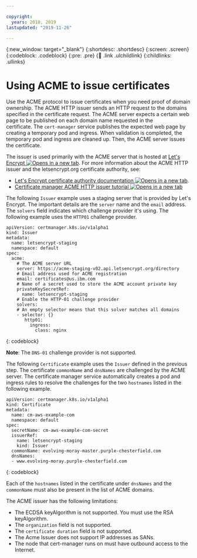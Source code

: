 ```yaml
---

copyright:
  years: 2018, 2019
lastupdated: "2019-11-26"

---
```


{:new_window: target="_blank"}
{:shortdesc: .shortdesc}
{:screen: .screen}
{:codeblock: .codeblock}
{:pre: .pre}
{:child: .link .ulchildlink}
{:childlinks: .ullinks}


# Using ACME to issue certificates

Use the ACME protocol to issue certificates when you need proof of domain ownership. The ACME HTTP issuer sends an HTTP request to the domains specified in the certificate request. The ACME server expects a certain web page to be published on each domain name requested in the certificate. The `cert-manager` service publishes the expected web page by creating a temporary pod and ingress. When validation is completed, the temporary pod and ingress are cleaned up. Then, the ACME server issues the certificate.

The issuer is used primarily with the ACME server that is hosted at [Let's Encrypt ![Opens in a new tab](../../images/icons/launch-glyph.svg "Opens in a new tab")](https://letsencrypt.org/). For more information about the ACME HTTP issuer and the letsencrypt.org certificate authority, see:

* [Let's Encrypt certificate authority documentation ![Opens in a new tab](../../images/icons/launch-glyph.svg "Opens in a new tab")](https://letsencrypt.org/docs/).
* [Certificate manager ACME HTTP issuer tutorial ![Opens in a new tab](../../images/icons/launch-glyph.svg "Opens in a new tab")](https://docs.cert-manager.io/en/latest/tutorials/acme/http-validation.html)

The following `Issuer` example uses a staging server that is provided by Let's Encrypt. The important details are the `server` name and the `email` address. The `solvers` field indicates which challenge provider it's using. The following example uses the `HTTP01` challenge provider.
```
apiVersion: certmanager.k8s.io/v1alpha1
kind: Issuer
metadata:
  name: letsencrypt-staging
  namespace: default
spec:
  acme:
    # The ACME server URL
    server: https://acme-staging-v02.api.letsencrypt.org/directory
    # Email address used for ACME registration
    email: certificates@us.ibm.com
    # Name of a secret used to store the ACME account private key
    privateKeySecretRef:
      name: letsencrypt-staging
    # Enable the HTTP-01 challenge provider
    solvers:
    # An empty selector means that this solver matches all domains
    - selector: {}
       http01:
         ingress:
           class: nginx
```
{: codeblock}

**Note**: The `DNS-01` challenge provider is not supported.

The following `Certificate` example uses the `Issuer` defined in the previous step. The certificate `commonName` and `dnsNames` are challenged by the ACME server. The certificate manager service automatically creates a pod and ingress rules to resolve the challenges for the two `hostnames` listed in the following example.
```
apiVersion: certmanager.k8s.io/v1alpha1
kind: Certificate
metadata:
  name: cm-aws-example-com
  namespace: default
spec:
  secretName: cm-aws-example-com-secret
  issuerRef:
    name: letsencrypt-staging
    kind: Issuer
  commonName: evolving-moray-master.purple-chesterfield.com
  dnsNames:
  - www.evolving-moray.purple-chesterfield.com
```
{: codeblock}  

Each of the `hostnames` listed in the certificate under `dnsNames` and the `commonName` must also be present in the list of ACME domains.

The ACME issuer has the following limitations:
* The ECDSA keyAlgorithm is not supported. You must use the RSA keyAlgorithm.
* The `organization` field is not supported.
* The `certificate duration` field is not supported.
* The Acme Issuer does not support IP addresses as SANs.
* The node that cert-manager runs on must have outbound access to the Internet.
